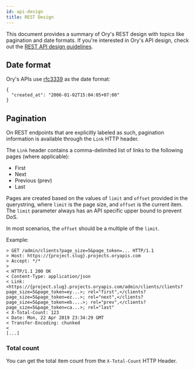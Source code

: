 ```yaml
---
id: api-design
title: REST Design
---
```


This document provides a summary of Ory's REST design with topics like pagination and date formats. If you're interested in Ory's
API design, check out the [REST API design guidelines](../../open-source/guidelines/rest-api-guidelines).

## Date format

Ory's APIs use [rfc3339](https://tools.ietf.org/html/rfc3339) as the date format:

```
{
  "created_at": "2006-01-02T15:04:05+07:00"
}
```

## Pagination

On REST endpoints that are explicitly labeled as such, pagination information is available through the `Link` HTTP header.

The `Link` header contains a comma-delimited list of links to the following pages (where applicable):

- First
- Next
- Previous (prev)
- Last

Pages are created based on the values of `limit` and `offset` provided in the querystring, where `limit` is the page size, and
`offset` is the current item. The `limit` parameter always has an API specific upper bound to prevent DoS.

In most scenarios, the `offset` should be a multiple of the `limit`.

Example:

```
> GET /admin/clients?page_size=5&page_token=... HTTP/1.1
> Host: https://{project.slug}.projects.oryapis.com
> Accept: */*
>
< HTTP/1.1 200 OK
< Content-Type: application/json
< Link: <https://{project.slug}.projects.oryapis.com/admin/clients/clients?page_size=5&page_token=ey...>; rel="first",</clients?page_size=5&page_token=ez...>; rel="next",</clients?page_size=5&page_token=eb....>; rel="prev",</clients?page_size=5&page_token=ca...>; rel="last"
< X-Total-Count: 123
< Date: Mon, 22 Apr 2019 23:34:29 GMT
< Transfer-Encoding: chunked
<
[...]
```

### Total count

You can get the total item count from the `X-Total-Count` HTTP Header.
